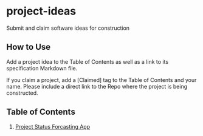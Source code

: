 # project-ideas
Submit and claim software ideas for construction

## How to Use
Add a project idea to the Table of Contents as well as a link to its specification Markdown file.

If you claim a project, add a [Claimed] tag to the Table of Contents and your name. Please include a direct link to the Repo where the project is being constructed.

## Table of Contents
1. [Project Status Forcasting App](specs/project_status_forcaster.md)
